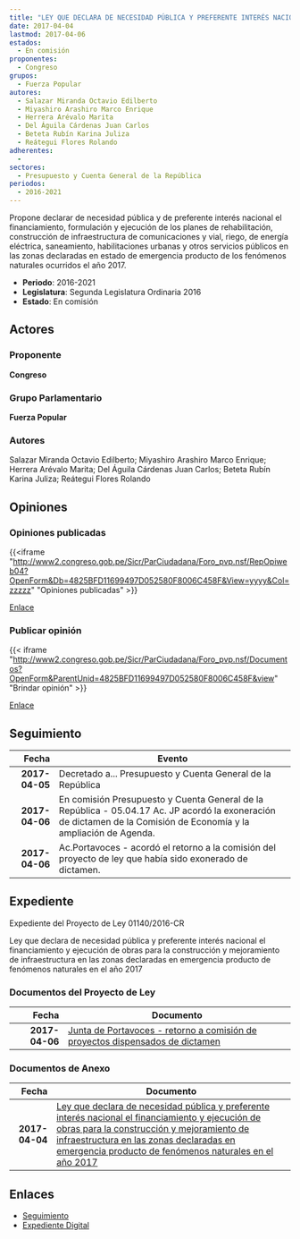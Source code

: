 ```yaml
---
title: "LEY QUE DECLARA DE NECESIDAD PÚBLICA Y PREFERENTE INTERÉS NACIONAL EL FINANCIAMIENTO Y EJECUCIÓN DE OBRAS PARA LA CONSTRUCCIÓN Y MEJORAMIENTO DE INFRAESTRUCTURA EN LAS ZONAS DECLARADAS EN EMERGENCIA PRODUCTO DE FENÓMENOS NATURALES EN EL AÑO 2017"
date: 2017-04-04
lastmod: 2017-04-06
estados: 
  - En comisión
proponentes: 
  - Congreso
grupos: 
  - Fuerza Popular
autores: 
  - Salazar Miranda Octavio Edilberto
  - Miyashiro Arashiro Marco Enrique
  - Herrera Arévalo Marita
  - Del Águila Cárdenas Juan Carlos
  - Beteta Rubín Karina Juliza
  - Reátegui Flores Rolando
adherentes: 
  - 
sectores: 
  - Presupuesto y Cuenta General de la República
periodos: 
  - 2016-2021
---
```


Propone declarar de necesidad pública y de preferente interés nacional el financiamiento, formulación y ejecución de los planes de rehabilitación, construcción de infraestructura de comunicaciones y vial, riego, de energía eléctrica, saneamiento, habilitaciones urbanas y otros servicios públicos en las zonas declaradas en estado de emergencia producto de los fenómenos naturales ocurridos el año 2017.

- **Periodo**: 2016-2021
- **Legislatura**: Segunda Legislatura Ordinaria 2016
- **Estado**: En comisión

## Actores

### Proponente

**Congreso**

### Grupo Parlamentario

**Fuerza Popular**

### Autores

Salazar Miranda Octavio Edilberto; Miyashiro Arashiro Marco Enrique; Herrera Arévalo Marita; Del Águila Cárdenas Juan Carlos; Beteta Rubín Karina Juliza; Reátegui Flores Rolando


## Opiniones

### Opiniones publicadas

{{<iframe "http://www2.congreso.gob.pe/Sicr/ParCiudadana/Foro_pvp.nsf/RepOpiweb04?OpenForm&Db=4825BFD11699497D052580F8006C458F&View=yyyy&Col=zzzzz" "Opiniones publicadas" >}}

[Enlace](http://www2.congreso.gob.pe/Sicr/ParCiudadana/Foro_pvp.nsf/RepOpiweb04?OpenForm&Db=4825BFD11699497D052580F8006C458F&View=yyyy&Col=zzzzz)
### Publicar opinión

{{< iframe "http://www2.congreso.gob.pe/Sicr/ParCiudadana/Foro_pvp.nsf/Documentos?OpenForm&ParentUnid=4825BFD11699497D052580F8006C458F&view" "Brindar opinión" >}}

[Enlace](http://www2.congreso.gob.pe/Sicr/ParCiudadana/Foro_pvp.nsf/Documentos?OpenForm&ParentUnid=4825BFD11699497D052580F8006C458F&view)

## Seguimiento

| Fecha | Evento |
|------:|--------|
| **2017-04-05** | Decretado a... Presupuesto y Cuenta General de la República|
| **2017-04-06** | En comisión Presupuesto y Cuenta General de la República - 05.04.17 Ac. JP acordó la exoneración de dictamen de la Comisión de Economía y la ampliación de Agenda.|
| **2017-04-06** | Ac.Portavoces - acordó el retorno a la comisión del proyecto de ley que había sido exonerado de dictamen.|


## Expediente

Expediente del Proyecto de Ley 01140/2016-CR

Ley que declara de necesidad pública y preferente interés nacional el financiamiento y ejecución de obras para la construcción y mejoramiento de infraestructura en las zonas declaradas en emergencia producto de fenómenos naturales en el año 2017


### Documentos del Proyecto de Ley

| Fecha | Documento |
|------:|--------|
| **2017-04-06** | [Junta de Portavoces - retorno a comisión de proyectos dispensados de dictamen](http://www.leyes.congreso.gob.pe/Documentos/2016_2021/Acuerdos/Junta_Portavoces/AJP0114020170406.pdf) |

### Documentos de Anexo

| Fecha | Documento |
|------:|--------|
| **2017-04-04** | [Ley que declara de necesidad pública y preferente interés nacional el financiamiento y ejecución de obras para la construcción y mejoramiento de infraestructura en las zonas declaradas en emergencia producto de fenómenos naturales en el año 2017](http://www.leyes.congreso.gob.pe/Documentos/2016_2021/Proyectos_de_Ley_y_de_Resoluciones_Legislativas/PL0114020170404..pdf) |

## Enlaces 

- [Seguimiento](http://www2.congreso.gob.pehttp://www2.congreso.gob.pe/Sicr/TraDocEstProc/CLProLey2016.nsf/f7fff46988ca05b1052578e100829cc7/bd90dde7f3143338052580f8006474a7?OpenDocument)
- [Expediente Digital](http://www2.congreso.gob.pehttp://www2.congreso.gob.pe/Sicr/TraDocEstProc/CLProLey2016.nsf/f7fff46988ca05b1052578e100829cc7/bd90dde7f3143338052580f8006474a7?OpenDocument&Click=05257FB7005EB655.eb71d0cf91d8294e05256cdf006b5706/$Body/0.1C6C)
